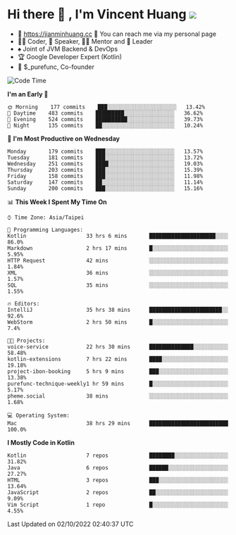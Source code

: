 # Hi there 👋 , I'm Vincent Huang ![](https://komarev.com/ghpvc/?username=Jian-Min-Huang)
- 💎 https://jianminhuang.cc 🙋 You can reach me via my personal page
- 👨‍💻 Coder, 🎤 Speaker, 👨‍🏫 Mentor and 🚀 Leader
- ♠️ Joint of JVM Backend & DevOps
- 🏆 Google Developer Expert (Kotlin)
- 💼 $_purefunc, Co-founder

<!--START_SECTION:waka-->
![Code Time](http://img.shields.io/badge/Code%20Time-1%2C031%20hrs%2040%20mins-blue)

**I'm an Early 🐤** 

```text
🌞 Morning    177 commits    ███░░░░░░░░░░░░░░░░░░░░░░   13.42% 
🌆 Daytime    483 commits    █████████░░░░░░░░░░░░░░░░   36.62% 
🌃 Evening    524 commits    ██████████░░░░░░░░░░░░░░░   39.73% 
🌙 Night      135 commits    ██░░░░░░░░░░░░░░░░░░░░░░░   10.24%

```
📅 **I'm Most Productive on Wednesday** 

```text
Monday       179 commits    ███░░░░░░░░░░░░░░░░░░░░░░   13.57% 
Tuesday      181 commits    ███░░░░░░░░░░░░░░░░░░░░░░   13.72% 
Wednesday    251 commits    ████░░░░░░░░░░░░░░░░░░░░░   19.03% 
Thursday     203 commits    ███░░░░░░░░░░░░░░░░░░░░░░   15.39% 
Friday       158 commits    ███░░░░░░░░░░░░░░░░░░░░░░   11.98% 
Saturday     147 commits    ██░░░░░░░░░░░░░░░░░░░░░░░   11.14% 
Sunday       200 commits    ███░░░░░░░░░░░░░░░░░░░░░░   15.16%

```


📊 **This Week I Spent My Time On** 

```text
⌚︎ Time Zone: Asia/Taipei

💬 Programming Languages: 
Kotlin                   33 hrs 6 mins       █████████████████████░░░░   86.0% 
Markdown                 2 hrs 17 mins       █░░░░░░░░░░░░░░░░░░░░░░░░   5.95% 
HTTP Request             42 mins             ░░░░░░░░░░░░░░░░░░░░░░░░░   1.84% 
XML                      36 mins             ░░░░░░░░░░░░░░░░░░░░░░░░░   1.57% 
SQL                      35 mins             ░░░░░░░░░░░░░░░░░░░░░░░░░   1.55%

🔥 Editors: 
IntelliJ                 35 hrs 38 mins      ███████████████████████░░   92.6% 
WebStorm                 2 hrs 50 mins       █░░░░░░░░░░░░░░░░░░░░░░░░   7.4%

🐱‍💻 Projects: 
voice-service            22 hrs 30 mins      ██████████████░░░░░░░░░░░   58.48% 
kotlin-extensions        7 hrs 22 mins       ████░░░░░░░░░░░░░░░░░░░░░   19.18% 
project-ibon-booking     5 hrs 9 mins        ███░░░░░░░░░░░░░░░░░░░░░░   13.38% 
purefunc-technique-weekly1 hr 59 mins        █░░░░░░░░░░░░░░░░░░░░░░░░   5.17% 
pheme.social             38 mins             ░░░░░░░░░░░░░░░░░░░░░░░░░   1.68%

💻 Operating System: 
Mac                      38 hrs 29 mins      █████████████████████████   100.0%

```

**I Mostly Code in Kotlin** 

```text
Kotlin                   7 repos             ████████░░░░░░░░░░░░░░░░░   31.82% 
Java                     6 repos             ██████░░░░░░░░░░░░░░░░░░░   27.27% 
HTML                     3 repos             ███░░░░░░░░░░░░░░░░░░░░░░   13.64% 
JavaScript               2 repos             ██░░░░░░░░░░░░░░░░░░░░░░░   9.09% 
Vim Script               1 repo              █░░░░░░░░░░░░░░░░░░░░░░░░   4.55%

```



 Last Updated on 02/10/2022 02:40:37 UTC
<!--END_SECTION:waka-->

